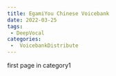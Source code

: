 ```yaml
---
title: EgamiYou Chinese Voicebank
date: 2022-03-25
tags:
 - DeepVocal
categories:
 -  VoicebankDistribute
---
```


first page in category1